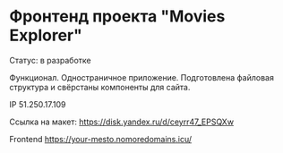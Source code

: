 # Фронтенд проекта "Movies Explorer"

Статус: в разработке

Функционал. Одностраничное приложение. Подготовлена файловая структура и свёрстаны компоненты для сайта.
  
IP 51.250.17.109

Ссылка на макет: https://disk.yandex.ru/d/ceyrr47_EPSQXw

Frontend https://your-mesto.nomoredomains.icu/